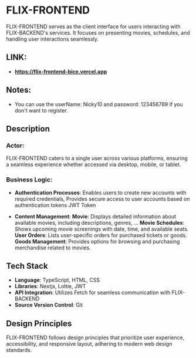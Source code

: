 # FLIX-FRONTEND

FLIX-FRONTEND serves as the client interface for users interacting with FLIX-BACKEND's services. It focuses on presenting movies, schedules, and handling user interactions seamlessly.

## LINK: 
- **https://flix-frontend-bice.vercel.app**

## Notes:
- You can use the userName: Nicky10 and password: 123456789 if you don't want to register.

## Description

### Actor: 
FLIX-FRONTEND caters to a single user across various platforms, ensuring a seamless experience whether accessed via desktop, mobile, or tablet.

### Business Logic: 

- **Authentication Processes**: Enables users to create new accounts with required credentials, Provides secure access to user accounts based on authentication tokens JWT Token

- **Content Management**: 
 **Movie**: Displays detailed information about available movies, including descriptions, genres, ... 
 **Movie Schedules**: Shows upcoming movie screenings with date, time, and available seats.
 **User Orders**: Lists user-specific orders for purchased tickets or goods.
 **Goods Management**: Provides options for browsing and purchasing merchandise related to movies.
## Tech Stack

- **Language**: TypeScript, HTML, CSS
- **Libraries**: Nextjs, Lottie, JWT
- **API Integration**: Utilizes Fetch for seamless communication with FLIX-BACKEND
- **Source Version Control**: Git

## Design Principles

FLIX-FRONTEND follows design principles that prioritize user experience, accessibility, and responsive layout, adhering to modern web design standards.
